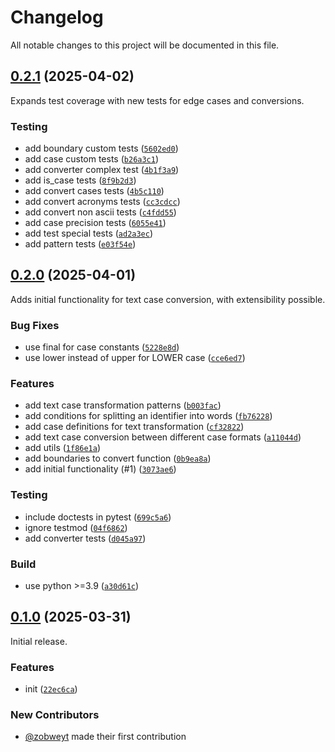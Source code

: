 # Changelog

All notable changes to this project will be documented in this file.

## [0.2.1](https://github.com/zobweyt/textcase/compare/0.2.0...0.2.1) (2025-04-02)

Expands test coverage with new tests for edge cases and conversions.

### <!-- 4 -->Testing <!-- omit in toc -->

- add boundary custom tests ([`5602ed0`](https://github.com/zobweyt/textcase/commit/5602ed019ebfae8ea5df6fe17f2593bac4e99e9e))
- add case custom tests ([`b26a3c1`](https://github.com/zobweyt/textcase/commit/b26a3c1020f046b0c57399ddb03b1b3953d44dcc))
- add converter complex test ([`4b1f3a9`](https://github.com/zobweyt/textcase/commit/4b1f3a91a72a928cc81dac6966899b961aff3547))
- add is_case tests ([`8f9b2d3`](https://github.com/zobweyt/textcase/commit/8f9b2d3bbc6137ca261a758781734ab2240b38a5))
- add convert cases tests ([`4b5c110`](https://github.com/zobweyt/textcase/commit/4b5c11091c036ef21aa56ce0ea85f23b8d531229))
- add convert acronyms tests ([`cc3cdcc`](https://github.com/zobweyt/textcase/commit/cc3cdcc965c87b75eb85d68d4c99cf9801dadd71))
- add convert non ascii tests ([`c4fdd55`](https://github.com/zobweyt/textcase/commit/c4fdd55eb01aabe39667e87fc07950d7fa439dab))
- add case precision tests ([`6055e41`](https://github.com/zobweyt/textcase/commit/6055e41ff0b8a68102c60ec5578bede838a7461f))
- add test special tests ([`ad2a3ec`](https://github.com/zobweyt/textcase/commit/ad2a3ecd03796fc356c5d70c0236e22578b188eb))
- add pattern tests ([`e03f54e`](https://github.com/zobweyt/textcase/commit/e03f54ecdc3554c5145ef66f1cb14e46a34e5fae))

## [0.2.0](https://github.com/zobweyt/textcase/compare/0.1.0...0.2.0) (2025-04-01)

Adds initial functionality for text case conversion, with extensibility possible.

### <!-- 0 -->Bug Fixes <!-- omit in toc -->

- use final for case constants ([`5228e8d`](https://github.com/zobweyt/textcase/commit/5228e8dda4bb4a503791b1206adc54c2664d39c2))
- use lower instead of upper for LOWER case ([`cce6ed7`](https://github.com/zobweyt/textcase/commit/cce6ed7371976e762ddf3adfe7d176635910df7f))

### <!-- 1 -->Features <!-- omit in toc -->

- add text case transformation patterns ([`b003fac`](https://github.com/zobweyt/textcase/commit/b003fac291a21dae0ca19688cb0fa2ea23aceb7b))
- add conditions for splitting an identifier into words ([`fb76228`](https://github.com/zobweyt/textcase/commit/fb762289d34080cf9bd380c66330598a428dcc9d))
- add case definitions for text transformation ([`cf32822`](https://github.com/zobweyt/textcase/commit/cf328225c81a1ab03962cb7222a6312f1d948ffa))
- add text case conversion between different case formats ([`a11044d`](https://github.com/zobweyt/textcase/commit/a11044d2545e4af41bca6a7d19b48302f3f8bfca))
- add utils ([`1f86e1a`](https://github.com/zobweyt/textcase/commit/1f86e1a0d18936a8ec3dbd81113a4dd3d3314c4f))
- add boundaries to convert function ([`0b9ea8a`](https://github.com/zobweyt/textcase/commit/0b9ea8ab20fe2f4419a13f18d68d8a9464e53da3))
- add initial functionality (#1) ([`3073ae6`](https://github.com/zobweyt/textcase/commit/3073ae63db2b50f0e673af851f2bb2b6b5f34942))

### <!-- 4 -->Testing <!-- omit in toc -->

- include doctests in pytest ([`699c5a6`](https://github.com/zobweyt/textcase/commit/699c5a6e21fcab62a22cff50c6790458727039a1))
- ignore testmod ([`04f6862`](https://github.com/zobweyt/textcase/commit/04f68629afaecc402347a70f92edb4e82f1ffa4d))
- add converter tests ([`d045a97`](https://github.com/zobweyt/textcase/commit/d045a974b9506256e1045fbf88199261f3fbd33c))

### Build <!-- omit in toc -->

- use python >=3.9 ([`a30d61c`](https://github.com/zobweyt/textcase/commit/a30d61c40cd246fad26f95a2659c9d70a1b31c43))

## [0.1.0](https://github.com/zobweyt/textcase/commits/0.1.0) (2025-03-31)

Initial release.

### <!-- 1 -->Features <!-- omit in toc -->

- init ([`22ec6ca`](https://github.com/zobweyt/textcase/commit/22ec6ca462445c19b8de9a3e378905d4be7ca94a))

### New Contributors <!-- omit in toc -->

- [@zobweyt](https://github.com/zobweyt) made their first contribution
